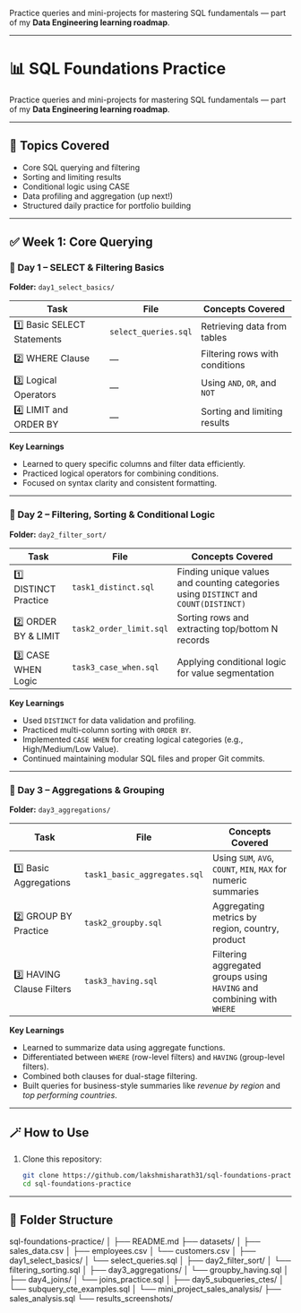 
Practice queries and mini-projects for mastering SQL fundamentals — part of my **Data Engineering learning roadmap**.  

---
# 📊 SQL Foundations Practice  

Practice queries and mini-projects for mastering SQL fundamentals — part of my **Data Engineering learning roadmap**.  

---

## 🧠 Topics Covered  
- Core SQL querying and filtering  
- Sorting and limiting results  
- Conditional logic using CASE  
- Data profiling and aggregation (up next!)  
- Structured daily practice for portfolio building  

---

## ✅ Week 1: Core Querying  

### 📘 Day 1 – SELECT & Filtering Basics  
**Folder:** `day1_select_basics/`  

| Task | File | Concepts Covered |
|------|------|------------------|
| 1️⃣ Basic SELECT Statements | `select_queries.sql` | Retrieving data from tables |
| 2️⃣ WHERE Clause | — | Filtering rows with conditions |
| 3️⃣ Logical Operators | — | Using `AND`, `OR`, and `NOT` |
| 4️⃣ LIMIT and ORDER BY | — | Sorting and limiting results |

**Key Learnings**  
- Learned to query specific columns and filter data efficiently.  
- Practiced logical operators for combining conditions.  
- Focused on syntax clarity and consistent formatting.  

---

### 📘 Day 2 – Filtering, Sorting & Conditional Logic  
**Folder:** `day2_filter_sort/`  

| Task | File | Concepts Covered |
|------|------|------------------|
| 1️⃣ DISTINCT Practice | `task1_distinct.sql` | Finding unique values and counting categories using `DISTINCT` and `COUNT(DISTINCT)` |
| 2️⃣ ORDER BY & LIMIT | `task2_order_limit.sql` | Sorting rows and extracting top/bottom N records |
| 3️⃣ CASE WHEN Logic | `task3_case_when.sql` | Applying conditional logic for value segmentation |

**Key Learnings**  
- Used `DISTINCT` for data validation and profiling.  
- Practiced multi-column sorting with `ORDER BY`.  
- Implemented `CASE WHEN` for creating logical categories (e.g., High/Medium/Low Value).  
- Continued maintaining modular SQL files and proper Git commits.  

---

### 📘 Day 3 – Aggregations & Grouping  
**Folder:** `day3_aggregations/`  

| Task | File | Concepts Covered |
|------|------|------------------|
| 1️⃣ Basic Aggregations | `task1_basic_aggregates.sql` | Using `SUM`, `AVG`, `COUNT`, `MIN`, `MAX` for numeric summaries |
| 2️⃣ GROUP BY Practice | `task2_groupby.sql` | Aggregating metrics by region, country, product |
| 3️⃣ HAVING Clause Filters | `task3_having.sql` | Filtering aggregated groups using `HAVING` and combining with `WHERE` |

**Key Learnings**  
- Learned to summarize data using aggregate functions.  
- Differentiated between `WHERE` (row-level filters) and `HAVING` (group-level filters).  
- Combined both clauses for dual-stage filtering.  
- Built queries for business-style summaries like *revenue by region* and *top performing countries*.  

---

## 🪄 How to Use

1. Clone this repository:
   ```bash
   git clone https://github.com/lakshmisharath31/sql-foundations-practice.git
   cd sql-foundations-practice
___

## 📂 Folder Structure
sql-foundations-practice/
│
├── README.md
├── datasets/
│   ├── sales_data.csv
│   ├── employees.csv
│   └── customers.csv
│
├── day1_select_basics/
│   └── select_queries.sql
│
├── day2_filter_sort/
│   └── filtering_sorting.sql
│
├── day3_aggregations/
│   └── groupby_having.sql
│
├── day4_joins/
│   └── joins_practice.sql
│
├── day5_subqueries_ctes/
│   └── subquery_cte_examples.sql
│
└── mini_project_sales_analysis/
    ├── sales_analysis.sql
    └── results_screenshots/